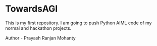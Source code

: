 # TowardsAGI

This is my first repository.
I am going to push Python AIML code of my normal and hackathon projects.

Author - Prayash Ranjan Mohanty
